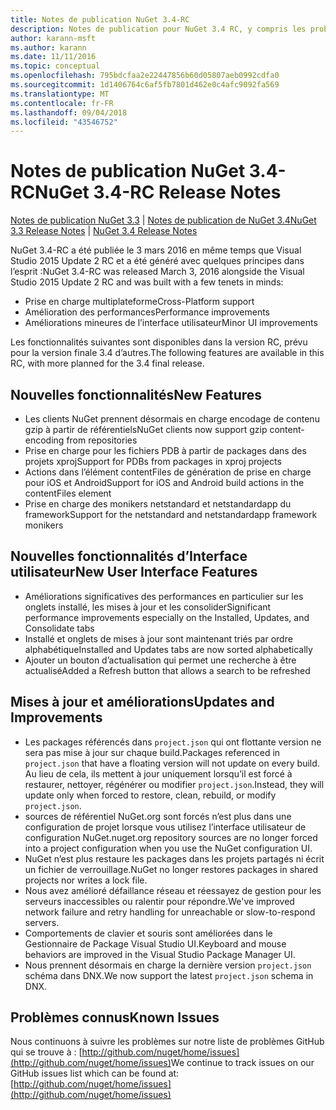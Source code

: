 ```yaml
---
title: Notes de publication NuGet 3.4-RC
description: Notes de publication pour NuGet 3.4 RC, y compris les problèmes connus, les correctifs de bogues, les fonctionnalités ajoutées et les dcr.
author: karann-msft
ms.author: karann
ms.date: 11/11/2016
ms.topic: conceptual
ms.openlocfilehash: 795bdcfaa2e22447856b60d05807aeb0992cdfa0
ms.sourcegitcommit: 1d1406764c6af5fb7801d462e0c4afc9092fa569
ms.translationtype: MT
ms.contentlocale: fr-FR
ms.lasthandoff: 09/04/2018
ms.locfileid: "43546752"
---
```

# <a name="nuget-34-rc-release-notes"></a><span data-ttu-id="e5a6e-103">Notes de publication NuGet 3.4-RC</span><span class="sxs-lookup"><span data-stu-id="e5a6e-103">NuGet 3.4-RC Release Notes</span></span>

<span data-ttu-id="e5a6e-104">[Notes de publication NuGet 3.3](../release-notes/nuget-3.3.md) | [Notes de publication de NuGet 3.4](../release-notes/nuget-3.4.md)</span><span class="sxs-lookup"><span data-stu-id="e5a6e-104">[NuGet 3.3 Release Notes](../release-notes/nuget-3.3.md) | [NuGet 3.4 Release Notes](../release-notes/nuget-3.4.md)</span></span>

<span data-ttu-id="e5a6e-105">NuGet 3.4-RC a été publiée le 3 mars 2016 en même temps que Visual Studio 2015 Update 2 RC et a été généré avec quelques principes dans l’esprit :</span><span class="sxs-lookup"><span data-stu-id="e5a6e-105">NuGet 3.4-RC was released March 3, 2016 alongside the Visual Studio 2015 Update 2 RC and was built with a few tenets in minds:</span></span>

* <span data-ttu-id="e5a6e-106">Prise en charge multiplateforme</span><span class="sxs-lookup"><span data-stu-id="e5a6e-106">Cross-Platform support</span></span>
* <span data-ttu-id="e5a6e-107">Amélioration des performances</span><span class="sxs-lookup"><span data-stu-id="e5a6e-107">Performance improvements</span></span>
* <span data-ttu-id="e5a6e-108">Améliorations mineures de l’interface utilisateur</span><span class="sxs-lookup"><span data-stu-id="e5a6e-108">Minor UI improvements</span></span>

<span data-ttu-id="e5a6e-109">Les fonctionnalités suivantes sont disponibles dans la version RC, prévu pour la version finale 3.4 d’autres.</span><span class="sxs-lookup"><span data-stu-id="e5a6e-109">The following features are available in this RC, with more planned for the 3.4 final release.</span></span>

## <a name="new-features"></a><span data-ttu-id="e5a6e-110">Nouvelles fonctionnalités</span><span class="sxs-lookup"><span data-stu-id="e5a6e-110">New Features</span></span>

* <span data-ttu-id="e5a6e-111">Les clients NuGet prennent désormais en charge encodage de contenu gzip à partir de référentiels</span><span class="sxs-lookup"><span data-stu-id="e5a6e-111">NuGet clients now support gzip content-encoding from repositories</span></span>
* <span data-ttu-id="e5a6e-112">Prise en charge pour les fichiers PDB à partir de packages dans des projets xproj</span><span class="sxs-lookup"><span data-stu-id="e5a6e-112">Support for PDBs from packages in xproj projects</span></span>
* <span data-ttu-id="e5a6e-113">Actions dans l’élément contentFiles de génération de prise en charge pour iOS et Android</span><span class="sxs-lookup"><span data-stu-id="e5a6e-113">Support for iOS and Android build actions in the contentFiles element</span></span>
* <span data-ttu-id="e5a6e-114">Prise en charge des monikers netstandard et netstandardapp du framework</span><span class="sxs-lookup"><span data-stu-id="e5a6e-114">Support for the netstandard and netstandardapp framework monikers</span></span>

## <a name="new-user-interface-features"></a><span data-ttu-id="e5a6e-115">Nouvelles fonctionnalités d’Interface utilisateur</span><span class="sxs-lookup"><span data-stu-id="e5a6e-115">New User Interface Features</span></span>

* <span data-ttu-id="e5a6e-116">Améliorations significatives des performances en particulier sur les onglets installé, les mises à jour et les consolider</span><span class="sxs-lookup"><span data-stu-id="e5a6e-116">Significant performance improvements especially on the Installed, Updates, and Consolidate tabs</span></span>
* <span data-ttu-id="e5a6e-117">Installé et onglets de mises à jour sont maintenant triés par ordre alphabétique</span><span class="sxs-lookup"><span data-stu-id="e5a6e-117">Installed and Updates tabs are now sorted alphabetically</span></span>
* <span data-ttu-id="e5a6e-118">Ajouter un bouton d’actualisation qui permet une recherche à être actualisé</span><span class="sxs-lookup"><span data-stu-id="e5a6e-118">Added a Refresh button that allows a search to be refreshed</span></span>

## <a name="updates-and-improvements"></a><span data-ttu-id="e5a6e-119">Mises à jour et améliorations</span><span class="sxs-lookup"><span data-stu-id="e5a6e-119">Updates and Improvements</span></span>

* <span data-ttu-id="e5a6e-120">Les packages référencés dans `project.json` qui ont flottante version ne sera pas mise à jour sur chaque build.</span><span class="sxs-lookup"><span data-stu-id="e5a6e-120">Packages referenced in `project.json` that have a floating version will not update on every build.</span></span> <span data-ttu-id="e5a6e-121">Au lieu de cela, ils mettent à jour uniquement lorsqu’il est forcé à restaurer, nettoyer, régénérer ou modifier `project.json`.</span><span class="sxs-lookup"><span data-stu-id="e5a6e-121">Instead, they will update only when forced to restore, clean, rebuild, or modify `project.json`.</span></span>
* <span data-ttu-id="e5a6e-122">sources de référentiel NuGet.org sont forcés n’est plus dans une configuration de projet lorsque vous utilisez l’interface utilisateur de configuration NuGet.</span><span class="sxs-lookup"><span data-stu-id="e5a6e-122">nuget.org repository sources are no longer forced into a project configuration when you use the NuGet configuration UI.</span></span>
* <span data-ttu-id="e5a6e-123">NuGet n’est plus restaure les packages dans les projets partagés ni écrit un fichier de verrouillage.</span><span class="sxs-lookup"><span data-stu-id="e5a6e-123">NuGet no longer restores packages in shared projects nor writes a lock file.</span></span>
* <span data-ttu-id="e5a6e-124">Nous avez amélioré défaillance réseau et réessayez de gestion pour les serveurs inaccessibles ou ralentir pour répondre.</span><span class="sxs-lookup"><span data-stu-id="e5a6e-124">We've improved network failure and retry handling for unreachable or slow-to-respond servers.</span></span>
* <span data-ttu-id="e5a6e-125">Comportements de clavier et souris sont améliorées dans le Gestionnaire de Package Visual Studio UI.</span><span class="sxs-lookup"><span data-stu-id="e5a6e-125">Keyboard and mouse behaviors are improved in the Visual Studio Package Manager UI.</span></span>
* <span data-ttu-id="e5a6e-126">Nous prennent désormais en charge la dernière version `project.json` schéma dans DNX.</span><span class="sxs-lookup"><span data-stu-id="e5a6e-126">We now support the latest `project.json` schema in DNX.</span></span>

## <a name="known-issues"></a><span data-ttu-id="e5a6e-127">Problèmes connus</span><span class="sxs-lookup"><span data-stu-id="e5a6e-127">Known Issues</span></span>

<span data-ttu-id="e5a6e-128">Nous continuons à suivre les problèmes sur notre liste de problèmes GitHub qui se trouve à : [http://github.com/nuget/home/issues](http://github.com/nuget/home/issues)</span><span class="sxs-lookup"><span data-stu-id="e5a6e-128">We continue to track issues on our GitHub issues list which can be found at: [http://github.com/nuget/home/issues](http://github.com/nuget/home/issues)</span></span>